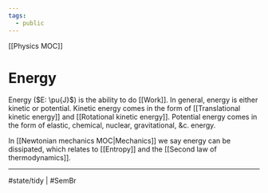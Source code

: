 ```yaml
---
tags:
  - public
---
```

[[Physics MOC]]
# Energy
Energy ($E: \pu{J}$) is the ability to do [[Work]]. 
In general, energy is either kinetic or potential.
Kinetic energy comes in the form of [[Translational kinetic energy]]
and [[Rotational kinetic energy]].
Potential energy comes in the form of elastic, chemical, nuclear, gravitational, &c. energy.

In [[Newtonian mechanics MOC|Mechanics]] we say energy can be dissipated, 
which relates to [[Entropy]] and the [[Second law of thermodynamics]].

---
#state/tidy | #SemBr 
